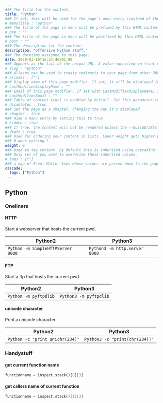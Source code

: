 ```yaml
---
### The title for the content.
title: "Python"
### If set, this will be used for the page's menu entry (instead of the `title` attribute)
# menuTitle : "python"
### The title of the page in menu will be prefixed by this HTML content
# pre : ""
### The title of the page in menu will be postfixed by this HTML content
# post : ""
### The description for the content.
description: "Offensive Python stuff."
### The datetime assigned to this page.
date: 2020-03-10T16:33:40+01:00
### Appears as the tail of the output URL. A value specified in front matter will override the segment of the URL based on the filename.
# slug : "python"
### Aliases can be used to create redirects to your page from other URLs.
# aliases : [""]
### Display name of this page modifier. If set, it will be displayed in the footer.
# LastModifierDisplayName : ""
### Email of this page modifier. If set with LastModifierDisplayName, it will be displayed in the footer
# LastModifierEmail : ""
### Table of content (toc) is enabled by default. Set this parameter to true to disable it.
# disableToc : true
### Set the page as a chapter, changing the way it's displayed
# chapter : true
### Hide a menu entry by setting this to true
# hidden : true
### If true, the content will not be rendered unless the --buildDrafts flag is passed to the hugo command.
# draft : true
### Used for ordering your content in lists. Lower weight gets higher precedence. So content with lower weight will come first.
### 0 does nothing !
weight: 0
### Used to tag content. By default this is inherited using cascading from _index.md files
### Only set of you want to overwrite these inherited values.
# tags : [""]
### a map of Front Matter keys whose values are passed down to the page’s descendants unless overwritten by self or a closer ancestor’s cascade.
cascade:
  tags: ["Python"]
---
```


## Python

### Oneliners

#### HTTP

Start a webserver that hosts the current pwd.

| Python2                           | Python3                       |
| --------------------------------- | ----------------------------- |
| `Python -m SimpleHTTPServer 8000` | `Python3 -m http.server 8000` |

#### FTP

Start a ftp that hosts the current pwd.

| Python2               | Python3                |
| --------------------- | ---------------------- |
| `Python -m pyftpdlib` | `Python3 -m pyftpdlib` |

#### unicode character

Print a unicode character

| Python2                         | Python3                        |
| ------------------------------- | ------------------------------ |
| `Python -c "print unichr(234)"` | `Python3 -c "print(chr(234))"` |

### Handystuff

#### get current function name

```python
functionname = inspect.stack()[0][3]
```

#### get callers name of current function

```python
functionname = inspect.stack()[1][3]
```
